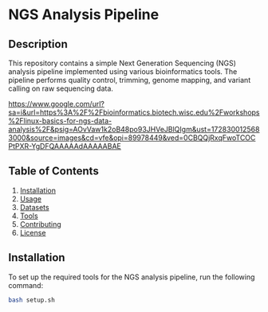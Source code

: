 # NGS Analysis Pipeline
## Description
This repository contains a simple Next Generation Sequencing (NGS) analysis pipeline implemented using various bioinformatics tools. The pipeline performs quality control, trimming, genome mapping, and variant calling on raw sequencing data.

https://www.google.com/url?sa=i&url=https%3A%2F%2Fbioinformatics.biotech.wisc.edu%2Fworkshops%2Flinux-basics-for-ngs-data-analysis%2F&psig=AOvVaw1k2oB48po93JHVeJBlQIgm&ust=1728300125683000&source=images&cd=vfe&opi=89978449&ved=0CBQQjRxqFwoTCOCPtPXR-YgDFQAAAAAdAAAAABAE

## Table of Contents
1. [Installation](#installation)
2. [Usage](#usage)
3. [Datasets](#datasets)
4. [Tools](#tools)
5. [Contributing](#contributing)
6. [License](#license)

## Installation
To set up the required tools for the NGS analysis pipeline, run the following command:

```bash
bash setup.sh
